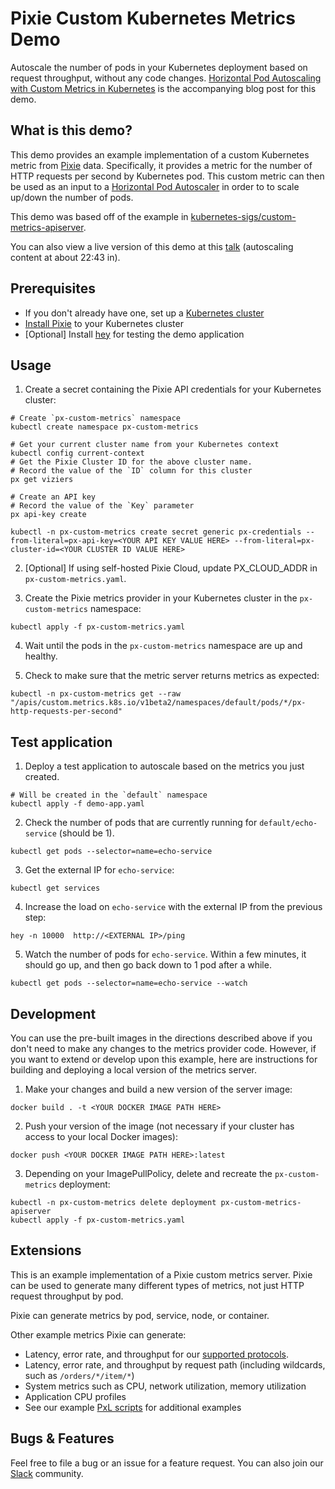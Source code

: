 # Pixie Custom Kubernetes Metrics Demo

Autoscale the number of pods in your Kubernetes deployment based on request throughput, without any code changes. [Horizontal Pod Autoscaling with Custom Metrics in Kubernetes](https://blog.px.dev/autoscaling-custom-k8s-metric) is the accompanying blog post for this demo.

## What is this demo?

This demo provides an example implementation of a custom Kubernetes metric from [Pixie](https://github.com/pixie-io/pixie) data. Specifically, it provides a metric for the number of HTTP requests per second by Kubernetes pod. This custom metric can then be used as an input to a [Horizontal Pod Autoscaler](https://kubernetes.io/docs/tasks/run-application/horizontal-pod-autoscale/) in order to to scale up/down the number of pods.

This demo was based off of the example in [kubernetes-sigs/custom-metrics-apiserver](https://github.com/kubernetes-sigs/custom-metrics-apiserver).

You can also view a live version of this demo at this [talk](https://www.youtube.com/watch?v=EG4isSqD3IE) (autoscaling content at about 22:43 in).

## Prerequisites

* If you don't already have one, set up a [Kubernetes cluster](https://docs.px.dev/installing-pixie/setting-up-k8s/)
* [Install Pixie](https://docs.px.dev/installing-pixie/install-guides/) to your Kubernetes cluster
* [Optional] Install [hey](https://github.com/rakyll/hey) for testing the demo application 

## Usage

1. Create a secret containing the Pixie API credentials for your Kubernetes cluster:

```
# Create `px-custom-metrics` namespace
kubectl create namespace px-custom-metrics

# Get your current cluster name from your Kubernetes context
kubectl config current-context
# Get the Pixie Cluster ID for the above cluster name.
# Record the value of the `ID` column for this cluster
px get viziers

# Create an API key
# Record the value of the `Key` parameter
px api-key create

kubectl -n px-custom-metrics create secret generic px-credentials --from-literal=px-api-key=<YOUR API KEY VALUE HERE> --from-literal=px-cluster-id=<YOUR CLUSTER ID VALUE HERE>
```

2. [Optional] If using self-hosted Pixie Cloud, update PX_CLOUD_ADDR in `px-custom-metrics.yaml`.

3. Create the Pixie metrics provider in your Kubernetes cluster in the `px-custom-metrics` namespace:

```
kubectl apply -f px-custom-metrics.yaml
```
4. Wait until the pods in the `px-custom-metrics` namespace are up and healthy.

5. Check to make sure that the metric server returns metrics as expected:

```
kubectl -n px-custom-metrics get --raw "/apis/custom.metrics.k8s.io/v1beta2/namespaces/default/pods/*/px-http-requests-per-second"
```

## Test application

1. Deploy a test application to autoscale based on the metrics you just created.

```
# Will be created in the `default` namespace
kubectl apply -f demo-app.yaml
```

2. Check the number of pods that are currently running for `default/echo-service` (should be 1).

```
kubectl get pods --selector=name=echo-service
```

3. Get the external IP for `echo-service`:

```
kubectl get services
```

4. Increase the load on `echo-service` with the external IP from the previous step:

```
hey -n 10000  http://<EXTERNAL IP>/ping
```

5. Watch the number of pods for `echo-service`. Within a few minutes, it should go up, and then go back down to 1 pod after a while.

```
kubectl get pods --selector=name=echo-service --watch
```

## Development

You can use the pre-built images in the directions described above if you don't need to make any changes to the metrics provider code. However, if you want to extend or develop upon this example, here are instructions for building and deploying a local version of the metrics server.

1. Make your changes and build a new version of the server image:

```
docker build . -t <YOUR DOCKER IMAGE PATH HERE> 
```

2. Push your version of the image (not necessary if your cluster has access to your local Docker images):

```
docker push <YOUR DOCKER IMAGE PATH HERE>:latest
```

3. Depending on your ImagePullPolicy, delete and recreate the `px-custom-metrics` deployment:

```
kubectl -n px-custom-metrics delete deployment px-custom-metrics-apiserver
kubectl apply -f px-custom-metrics.yaml
```

## Extensions
This is an example implementation of a Pixie custom metrics server. Pixie can be used to generate many different types of metrics, not just HTTP request throughput by pod.

Pixie can generate metrics by pod, service, node, or container.

Other example metrics Pixie can generate:
* Latency, error rate, and throughput for our [supported protocols](https://docs.px.dev/about-pixie/data-sources/#supported-protocols).
* Latency, error rate, and throughput by request path (including wildcards, such as `/orders/*/item/*`)
* System metrics such as CPU, network utilization, memory utilization
* Application CPU profiles
* See our example [PxL scripts](https://github.com/pixie-io/pixie/tree/main/src/pxl_scripts) for additional examples

## Bugs & Features

Feel free to file a bug or an issue for a feature request. You can also join our [Slack](https://slackin.px.dev/) community.
